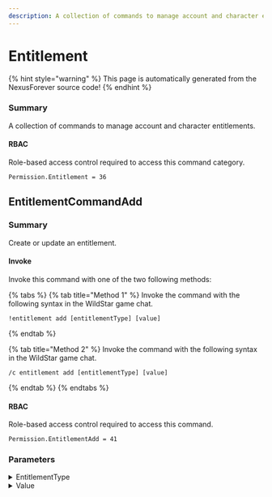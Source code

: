 ```yaml
---
description: A collection of commands to manage account and character entitlements.
---
```


# Entitlement

{% hint style="warning" %}
This page is automatically generated from the NexusForever source code!
{% endhint %}

### Summary

A collection of commands to manage account and character entitlements.

#### RBAC

Role-based access control required to access this command category.

```
Permission.Entitlement = 36
```

## EntitlementCommandAdd

### Summary

Create or update an entitlement.

#### Invoke

Invoke this command with one of the two following methods:

{% tabs %}
{% tab title="Method 1" %}
Invoke the command with the following syntax in the WildStar game chat.

```
!entitlement add [entitlementType] [value]
```
{% endtab %}

{% tab title="Method 2" %}
Invoke the command with the following syntax in the WildStar game chat.

```
/c entitlement add [entitlementType] [value]
```
{% endtab %}
{% endtabs %}

#### RBAC

Role-based access control required to access this command.

```
Permission.EntitlementAdd = 41
```

### Parameters

<details>

<summary>EntitlementType</summary>

#### Summary

Entitlement type to modify.

#### Optional

No

</details>

<details>

<summary>Value</summary>

#### Summary

Value to modify the entitlement.

#### Optional

No

</details>

